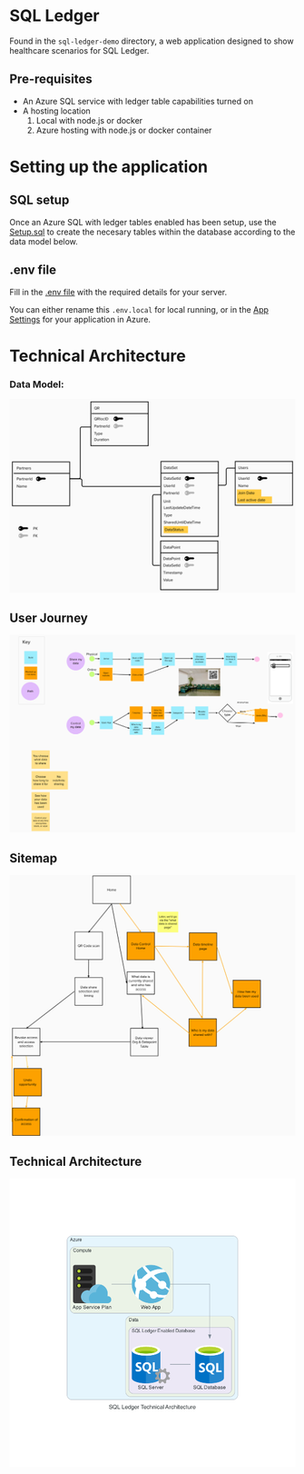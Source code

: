 # SQL Ledger

Found in the `sql-ledger-demo` directory, a web application designed to show healthcare scenarios for SQL Ledger.

## Pre-requisites
- An Azure SQL service with ledger table capabilities turned on
- A hosting location
    1. Local with node.js or docker
    3. Azure hosting with node.js or docker container
# Setting up the application
## SQL setup

Once an Azure SQL with ledger tables enabled has been setup, use the [Setup.sql](https://github.com/Avanade/emtech-distributed-data/blob/main/sql/Setup.sql) to create the necesary tables within the database according to the data model below.

## .env file

Fill in the [.env file](https://github.com/Avanade/emtech-distributed-data/blob/main/sql-ledger-demo/.env.template) with the required details for your server.

You can either rename this `.env.local` for local running, or in the [App Settings](https://docs.microsoft.com/en-gb/azure/app-service/configure-common#configure-app-settings) for your application in Azure.

# Technical Architecture

### Data Model:

![](./sql-ledger-images/data-model.png)

## User Journey

![](./sql-ledger-images/user-journey.png)

## Sitemap

![](./sql-ledger-images/sitemap.png)

## Technical Architecture
![](./diagrams-as-code/sql_ledger_technical_architecture.png)
